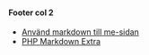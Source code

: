 #### Footer col 2
* [Använd markdown till me-sidan](https://dbwebb.se/coachen/anvand-markdown-till-me-sidan)
* [PHP Markdown Extra](https://michelf.ca/projects/php-markdown/extra/#ol)
